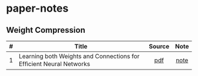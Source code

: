 # paper-notes

## Weight Compression 
| # | Title | Source | Note |
|---|-------|:-----:|:-----:|
| 1 |Learning both Weights and Connections for Efﬁcient Neural Networks|[pdf](http://arxiv.org/pdf/1506.02626v2.pdf)|[note](docs/1/README.md)|

